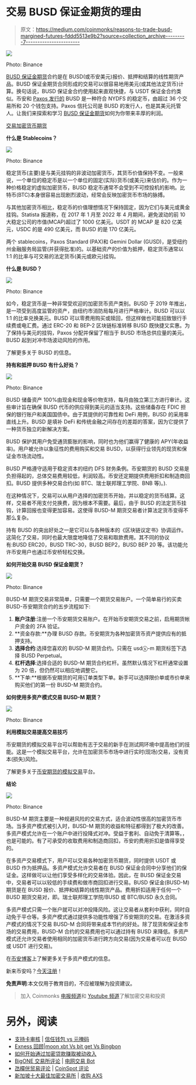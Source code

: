 # 交易 BUSD 保证金期货的理由

> 原文：<https://medium.com/coinmonks/reasons-to-trade-busd-margined-futures-fddd5513e9b2?source=collection_archive---------7----------------------->

![](img/17bde96f951c396f1abfd314ebac5806.png)

Photo: Binance

[BUSD 保证金期货](https://www.binance.com/en/event/BUSD_Margined_Futures?ref=P10U1GSP)合约是在 BUSD(或币安美元)报价、抵押和结算的线性期货产品。BUSD 保证金期货合同形成的交易可以很容易地用美元(或其他法定货币)计算。换句话说，BUSD 保证金合约使用起来直观快捷，与 USDT 保证金合约类似。币安和 [Paxos 发行的](https://www.paxos.com/a-regulated-stablecoin-means-having-a-regulator/) BUSD 是一种符合 NYDFS 的稳定币，由超过 36 个交易所和 20 个钱包支持。Paxos 信托公司是 BUSD 的发行人，也是其美元托管人。让我们来探索和学习 [BUSD 保证金期货](https://www.binance.com/en/futures?ref=P10U1GSP)如何为你带来丰厚的利润。

[交易加密货币期货](https://www.binance.com/en/futures?ref=P10U1GSP)

**什么是 Stablecoins？**

![](img/cb54c3a4064b86c2d936128f241e47de.png)

Photo: Binance

稳定货币(主要)是与美元挂钩的非波动加密货币，其货币价值保持不变。一般来说，一个单位的稳定币是以一个单位的固定(实际)货币(或美元)来估价的。作为一种价格稳定的虚拟加密货币，BUSD 稳定币通常不会受到不可控投机的影响。比特币(BTC)本身很容易出现剧烈波动，经常会反映加密货币市场的脉搏。

与其他加密货币相比，稳定币的价值理想情况下保持固定，因为它们与美元或黄金挂钩。Statista 报道称，在 2017 年 1 月至 2022 年 4 月期间，避免波动的前 10 大稳定公司的市值(MCAP)超过了 1000 亿美元。USDT 的 MCAP 是 820 亿美元，USDC 的是 490 亿美元，而 BUSD 的是 170 亿美元。

两个 stablecoins，Paxos Standard (PAX)和 Gemini Dollar (GUSD)，是受纽约州金融服务局监管(并获得批准)的。以基础资产的价值为抵押，稳定货币通常以 1:1 的比率与可交易的法定货币(美元或欧元)挂钩。

**什么是 BUSD？**

![](img/0f34886cb1476c1ad6d7438a0d4a2e4d.png)

Photo: Binance

如今，稳定货币是一种非常受欢迎的加密货币资产类别。BUSD 于 2019 年推出，是一项受到高度监管的资产，由纽约市消防局每月进行严格审计。BUSD 可以以 1:1 的比率兑换美元。BUSD 可以零费用购买或赎回，但这样做也可能招致银行手续费或电汇费。通过 ERC-20 和 BEP-2 区块链标准转移 BUSD 既快捷又实惠。为了保持与美元的挂钩，Paxos 分配并保留了相当于 BUSD 市场总供应量的美元。BUSD 起到对冲市场波动风险的作用。

了解更多关于 BUSD 的信息。

**持有和抵押 BUSD 有什么好处？**

![](img/83f10ca2d5bc2497e160f472c954e0fa.png)

Photo: Binance

BUSD 储备资产 100%由现金和现金等价物支持，每月由独立第三方进行审计。这些审计旨在确保 BUSD 代币的供应得到美元的适当支持。这些储备存在 FDIC 担保的银行账户和美国国债中。由于其提供的可靠性和 DeFi 用例，BUSD 的采用率直线上升。BUSD 是填补 DeFi 和传统金融之间存在的差距的答案，因为它提供了一种货币独立的新解决方案。

BUSD 保护其用户免受通货膨胀的影响，同时也为他们赢得了健康的 APY(年收益率)。用户被允许以象征性的费用购买和交易 BUSD，以获得行业领先的现货和保证金市场流动性。

BUSD 严格遵守适用于稳定资本的纽约 DFS 财务条例。币安期货的 BUSD 交易是负担得起的，总体交易费用较低，利润较高。币安还定期提供费用折扣和制造商回扣。BUSD 提供多种交易合约(如 BTC、瑞士联邦理工学院、BNB 等)。).

在这种情况下，交易可以从用户选择的加密货币开始，并以稳定的货币结算。这样，交易者不用支付兑换费，因为根本不需要。最后，由于 BUSD 的法定货币挂钩，计算回报也变得更加容易。这使得 BUSD-M 期货交易者计算法定货币变得不那么复杂。

持有 BUSD 的突出好处之一是它可以与各种版本的《区块链议定书》协调运作。这简化了交易，同时也最大限度地降低了交易和取款费用。其不同的协议有:BUSD ERC20，BUSD TRC-30，BUSD BEP2，BUSD BEP 20 等。该功能允许币安用户也通过币安桥轻松交换。

**如何开始交易 BUSD 保证金期货？**

![](img/556b108474bb21dbc00efa1eb6b09a31.png)

Photo: Binance

BUSD-M 期货交易非常简单，只需要一个期货交易账户。一个简单易行的买卖 BUSD-币安期货合约的五步流程如下:

1.  **账户注册**:注册一个币安期货交易账户。在开始币安期货交易之前，启用期货帐户资金的 2FA 验证。
2.  **资金存款:**办理 BUSD 存款。币安期货为各种加密货币资产提供应有的抵押支持。
3.  **选择合约**:选择您喜欢的 BUSD-M 期货合约。只需在 usdⓢ-m 期货标签下选择 BUSD Perpetual。
4.  **杠杆选择**:选择合适的 BUSD-M 期货合约杠杆。虽然默认情况下杠杆通常设置为 20 倍，但仍然可以相应地调整它。
5.  **下单:**根据币安期货的可用订单类型下单。新手可以选择限价单或市价单来购买他们的第一份 BUSD-M 期货合约。

**如何使用多资产模式交易 BUSD-M 期货？**

![](img/68a14445095df494278ad2e58ee18af7.png)

Photo: Binance

**利用模拟交易提高交易技巧**

币安期货的模拟交易平台可以帮助有志于交易的新手在测试网环境中提高他们的技能。这是一个模拟交易平台，允许在加密货币市场中进行实时(现场)交易，没有资本(损失)风险。

了解更多关于[币安期货的模拟交易](https://www.binance.com/en/support/faq/b3706b248f2b4b1caabb4bf253bf067f)平台。

**结论**

![](img/935bbc4d8347bce157b9701036f0a278.png)

Photo: Binance

BUSD-M 期货主要是一种规避风险的交易方式，适合波动性很高的加密货币市场。当多资产模式被引入时，BUSD-M 期货的收益和特征都得到了极大的改善。多资产模式允许在一个账户中进行投降式对冲。受益于套利、自动免于清算等。，也是可能的。有了可承受的收取费用和制造商回扣，币安的费用折扣是值得享受的。

在多资产交易模式下，用户可以交易各种加密货币期货，同时提供 USDT 或 BUSD 作为抵押品。多资产模式允许交易者在 BUSD 保证金合同中分享他们的保证金。这样做可以让他们享受多样化的交易体验。因此，在 BUSD 保证金交易中，交易者可以以较低的手续费和做市商回扣进行交易。BUSD 保证金(BUSD-M)期货是在 BUSD 报价、抵押和结算的线性期货产品。费用折扣适用于任何一个 BUSD 期货交易对，即。瑞士联邦理工学院/BUSD 或 BTC/BUSD 永久合同。

多资产模式只需一个账户就可以对冲投降风险。这让交易者从套利中获利，同时自动免于平仓等。多资产模式通过提供多功能性增强了币安期货的交易。在激活多资产模式的情况下交易 BUSD-M 合同将带来成本节约的好处。除了现货和保证金市场的交易费用，BUSD-M 合约的交易费用也可以通过持有 BUSD 来降低。多资产模式还允许交易者使用相同的加密货币进行跨方向交易(因为交易者可以在 BUSD 或 USDT 进行交易)。

在[币安博客](https://www.binance.com/en/blog/futures/how-to-use-the-multiassets-mode-to-trade-busdm-futures-421499824684902672?ref=P10U1GSP)上了解更多关于多资产模式的信息。

新来币安吗？[今天注册](https://accounts.binance.com/en/register?ref=P10U1GSP)！

**免责声明**:本文仅用于教育目的，不应被理解为投资建议。

> 加入 Coinmonks [电报频道](https://t.me/coincodecap)和 [Youtube 频道](https://www.youtube.com/c/coinmonks/videos)了解加密交易和投资

# 另外，阅读

*   [支持卡审核](https://coincodecap.com/uphold-card-review) | [信任钱包 vs 元掩码](https://coincodecap.com/trust-wallet-vs-metamask)
*   [Exness 回顾](https://coincodecap.com/exness-review)|[moon xbt Vs bit get Vs Bingbon](https://coincodecap.com/bingbon-vs-bitget-vs-moonxbt)
*   [如何开始通过加密贷款赚取被动收入](https://coincodecap.com/passive-income-crypto-lending)
*   [BigONE 交易所评论](/coinmonks/bigone-exchange-review-64705d85a1d4) | [电网交易 Bot](https://coincodecap.com/grid-trading)
*   [氹欞侊贸易评论](https://coincodecap.com/anny-trade-review) | [CoinSpot 评论](https://coincodecap.com/coinspot-review)
*   [新加坡十大最佳加密交易所](https://coincodecap.com/crypto-exchange-in-singapore) | [收购 AXS](https://coincodecap.com/buy-axs-token)